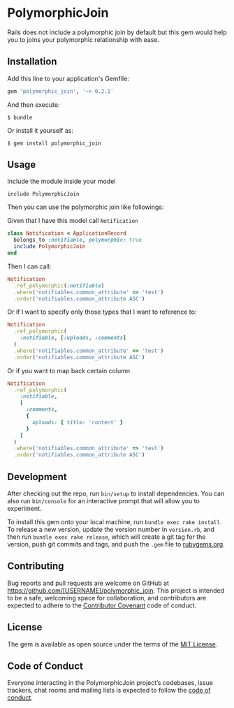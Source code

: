 # PolymorphicJoin

Rails does not include a polymorphic join by default but this gem would help you to joins your polymorphic relationship with ease.

## Installation

Add this line to your application's Gemfile:

```ruby
gem 'polymorphic_join', '~> 0.2.1'
```

And then execute:

    $ bundle

Or install it yourself as:

    $ gem install polymorphic_join

## Usage

Include the module inside your model

```
include PolymorphicJoin
```

Then you can use the polymorphic join like followings:

Given that I have this model call `Notification`

```rb
class Notification < ApplicationRecord
  belongs_to :notifiable, polymorphic: true
  include PolymorphicJoin
end
```

Then I can call:

```rb
Notification
  .ref_polymorphic(:notifiable)
  .where('notifiables.common_attribute' => 'test')
  .order('notifiables.common_attribute ASC')
```

Or if I want to specify only those types that I want to reference to:

```rb
Notification
  .ref_polymorphic(
    :notifiable, [:uploads, :comments]
  )
  .where('notifiables.common_attribute' => 'test')
  .order('notifiables.common_attribute ASC')
```

Or if you want to map back certain column

```rb
Notification
  .ref_polymorphic(
    :notifiable,
    [
      :comments,
      {
        uploads: { title: 'content' }
      }
    ]
  )
  .where('notifiables.common_attribute' => 'test')
  .order('notifiables.common_attribute ASC')
```

## Development

After checking out the repo, run `bin/setup` to install dependencies. You can also run `bin/console` for an interactive prompt that will allow you to experiment.

To install this gem onto your local machine, run `bundle exec rake install`. To release a new version, update the version number in `version.rb`, and then run `bundle exec rake release`, which will create a git tag for the version, push git commits and tags, and push the `.gem` file to [rubygems.org](https://rubygems.org).

## Contributing

Bug reports and pull requests are welcome on GitHub at https://github.com/[USERNAME]/polymorphic_join. This project is intended to be a safe, welcoming space for collaboration, and contributors are expected to adhere to the [Contributor Covenant](http://contributor-covenant.org) code of conduct.

## License

The gem is available as open source under the terms of the [MIT License](https://opensource.org/licenses/MIT).

## Code of Conduct

Everyone interacting in the PolymorphicJoin project’s codebases, issue trackers, chat rooms and mailing lists is expected to follow the [code of conduct](https://github.com/[USERNAME]/polymorphic_join/blob/master/CODE_OF_CONDUCT.md).
